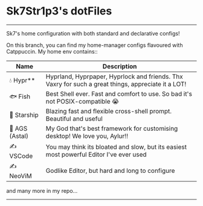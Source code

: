<div class="head">
    <h1>Sk7Str1p3's dotFiles</h1>
</div>
<hr/>
<div class="body">
<p>Sk7's home configuration with both standard and declarative configs!</p>

<p>On this branch, you can find my home-manager configs flavoured with Catppuccin. My home env contains::<p/>

| Name | Description |
| ---- | ---- |
|💧 Hypr** | Hyprland, Hyprpaper, Hyprlock and friends. Thx Vaxry for such a great things, appreciate it a LOT! |
|🐟 Fish | Best Shell ever. Fast and comfort to use. So bad it's not POSIX-compatible :sob: |
|🚀 Starship | Blazing fast and flexible cross-shell prompt. Beautiful and useful |
|💅 AGS (Astal) | My God that's best framework for customising desktop! We love you, Aylur!! |
|✍️ VSCode | You may think its bloated and slow, but its easiest most powerful Editor I've ever used |
|✍️ NeoViM | Godlike Editor, but hard and long to configure |

and many more in my repo...
</div>
<hr/>